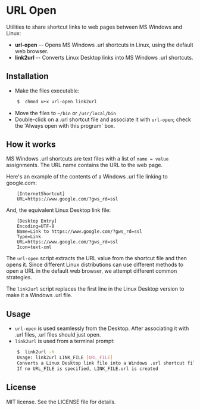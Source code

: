 # URL Open

Utilities to share shortcut links to web pages between MS Windows and Linux:
* **url-open** -- Opens MS Windows .url shortcuts in Linux, using the default web browser.
* **link2url** -- Converts Linux Desktop links into MS Windows .url shortcuts.

## Installation
* Make the files executable:
~~~bash
	$  chmod u+x url-open link2url
~~~
* Move the files to `~/bin` or `/usr/local/bin`
* Double-click on a .url shortcut file and associate it with `url-open`; check the 'Always open with this program' box.

## How it works
MS Windows .url shortcuts are text files with a list of `name = value` assignments. The URL name contains the URL to the web page.

Here's an example of the contents of a Windows .url file linking to google.com:
~~~
	[InternetShortcut]
	URL=https://www.google.com/?gws_rd=ssl
~~~

And, the equivalent Linux Desktop link file:
~~~
	[Desktop Entry]
	Encoding=UTF-8
	Name=Link to https://www.google.com/?gws_rd=ssl
	Type=Link
	URL=https://www.google.com/?gws_rd=ssl
	Icon=text-xml
~~~

The `url-open` script extracts the URL value from the shortcut file and then opens it. Since different Linux distributions can use different methods to open a URL in the default web browser, we attempt different common strategies.

The `link2url` script replaces the first line in the Linux Desktop version to make it a Windows .url file.

## Usage
* `url-open` is used seamlessly from the Desktop. After associating it with .url files, .url files should just open.
* `link2url` is used from a terminal prompt:
~~~bash
	$  link2url -h
	Usage: link2url LINK_FILE [URL_FILE]
	Converts a Linux Desktop link file into a Windows .url shortcut file
	If no URL_FILE is specified, LINK_FILE.url is created
~~~

## License
MIT license. See the LICENSE file for details. 

